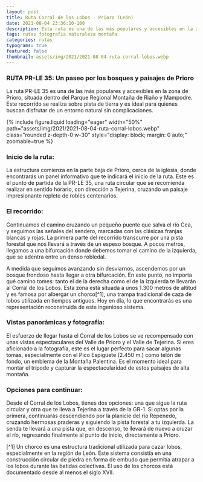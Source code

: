 ```yaml
---
layout: post
title: Ruta Corral de los Lobos - Prioro (León)
date: 2021-08-04 23:36:10-100
description: Esta ruta es una de las más populares y accesibles en la zona de Prioro, situada dentro del Parque Regional Montaña de Riaño y Mampodre. 
tags: rutas fotografia naturaleza montaña
categories: rutas
typograms: true
featured: false
thumbnail: assets/img/2021/2021-08-04-ruta-corral-lobos.webp
---
```


### RUTA PR-LE 35: Un paseo por los bosques y paisajes de Prioro

La ruta PR-LE 35 es una de las más populares y accesibles en la zona de Prioro, situada dentro del Parque Regional Montaña de Riaño y Mampodre. Este recorrido se realiza sobre pista de tierra y es ideal para quienes buscan disfrutar de un entorno natural sin complicaciones.

<div class="text-center">
{% include figure.liquid loading="eager" width="50%" path="assets/img/2021/2021-08-04-ruta-corral-lobos.webp" class="rounded z-depth-0 w-30" style="display: block; margin: 0 auto;" zoomable=true %}   
</div>

### Inicio de la ruta:

La estructura comienza en la parte baja de Prioro, cerca de la iglesia, donde encontrarás un panel informativo que te indicará el inicio de la ruta. Este es el punto de partida de la PR-LE 35, una ruta circular que se recomienda realizar en sentido horario, con dirección a Tejerina, cruzando un paisaje impresionante repleto de robles centenarios.

### El recorrido:

Continuamos el camino cruzando un pequeño puente que salva el río Cea, y seguimos las señales del sendero, marcadas con las clásicas franjas blancas y rojas. La primera parte del recorrido transcurre por una pista forestal que nos llevará a través de un espeso bosque. A pocos metros, llegamos a una bifurcación donde debemos tomar el camino de la izquierda, que se adentra entre un denso robledal.

A medida que seguimos avanzando sin desviarnos, ascendemos por un bosque frondoso hasta llegar a otra bifurcación. En este punto, no importa qué camino tomes: tanto el de la derecha como el de la izquierda te llevarán al Corral de los Lobos. Esta zona está situada a unos 1.300 metros de altitud y es famosa por albergar un chorco[^1], una trampa tradicional de caza de lobos utilizada en tiempos antiguos. Hoy en día, lo que encontrarás es una representación reconstruida de este ingenioso sistema.

### Vistas panorámicas y fotografía:

El esfuerzo de llegar hasta el Corral de los Lobos se ve recompensado con unas vistas espectaculares del Valle de Prioro y el Valle de Tejerina. Si eres aficionado a la fotografía, este es el lugar perfecto para sacar algunas tomas, especialmente con el Pico Espigüete (2.450 m.) como telón de fondo, un emblema de la Montaña Palentina. Es el momento ideal para montar el trípode y capturar la espectacularidad de estos paisajes de alta montaña.

### Opciones para continuar:

Desde el Corral de los Lobos, tienes dos opciones: una que sigue la ruta circular y otra que te lleva a Tejerina a través de la GR-1. Si optas por la primera, continuarás descendiendo por la planicie del río Repenedo, cruzando hermosas praderas y siguiendo la pista forestal a tu izquierda. La senda te llevará a una pista que, en descenso, te llevará de nuevo a cruzar el río, regresando finalmente al punto de inicio, directamente a Prioro.


[^1] Un chorco es una estructura tradicional utilizada para cazar lobos, especialmente en la región de León. Este sistema consistía en una construcción circular de piedra en forma de embudo que permitía atrapar a los lobos durante las batidas colectivas. El uso de los chorcos está documentado desde al menos el siglo XVII.

